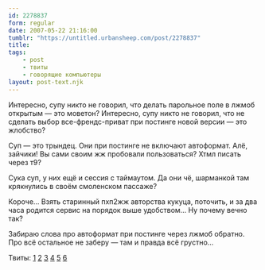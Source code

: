 ```yaml
---
id: 2278837
form: regular
date: 2007-05-22 21:16:00
tumblr: "https://untitled.urbansheep.com/post/2278837"
title:
tags:
    - post
    - твиты
    - говорящие компьютеры
layout: post-text.njk
---
```


<p>Интересно, супу никто не говорил, что делать парольное поле в лжмоб открытым — это моветон? Интересно, супу никто не говорил, что не сделать выбор все-френдс-приват при постинге новой версии — это жлобство?</p>

<p>Суп — это трындец. Они при постинге не включают автоформат. Алё, зайчики! Вы сами своим жж пробовали пользоваться? Хтмл писать через т9?</p>

<p>Сука суп, у них ещё и сессия с таймаутом. Да они чё, шарманкой там крякнулись в своём смоленском пассаже?</p>

<p>Короче&hellip; Взять старинный пхп2жж авторства кукуца, поточить, и за два часа родится сервис на порядок выше удобством&hellip; Ну почему вечно так?</p>

<p>Забираю слова про автоформат при постинге через лжмоб обратно. Про всё остальное не заберу — там и правда всё грустно&hellip;</p>

<p>Твиты: <a href="http://twitter.com/urbansheep/statuses/74239422">1</a>
<a href="http://twitter.com/urbansheep/statuses/74241492">2</a>
<a href="http://twitter.com/urbansheep/statuses/74272112">3</a>
<a href="http://twitter.com/urbansheep/statuses/74267122">4</a>
<a href="http://twitter.com/urbansheep/statuses/74284422">5</a>
<a href="http://twitter.com/urbansheep/statuses/74376422">6</a></p>

